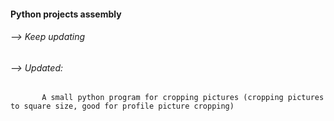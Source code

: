 #### Python projects assembly
###### --> Keep updating
###### --> Updated: 
           A small python program for cropping pictures (cropping pictures to square size, good for profile picture cropping)
